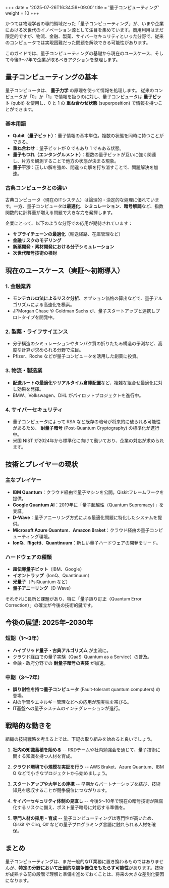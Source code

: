 +++
date = '2025-07-26T16:34:59+09:00'
title = '量子コンピューティング'
weight = 10
+++

かつては物理学者の専門領域だった「量子コンピューティング」が、いまや企業における次世代のイノベーション源として注目を集めています。商用利用はまだ限定的ですが、物流、金融、製薬、サイバーセキュリティといった分野で、従来のコンピュータでは実現困難だった問題を解決できる可能性があります。

このガイドでは、量子コンピューティングの基礎から現在のユースケース、そして今後3〜7年で企業が取るべきアクションを整理します。

## 量子コンピューティングの基本

量子コンピュータは、 **量子力学** の原理を使って情報を処理します。
従来のコンピュータが「0」か「1」で情報を扱うのに対し、量子コンピュータは **量子ビット** (qubit) を使用し、0 と 1 の
**重ね合わせ状態** (superposition) で情報を持つことができます。

### 基本用語

- **Qubit（量子ビット）**：量子情報の基本単位。複数の状態を同時に持つことができる。
- **重ね合わせ**：量子ビットが 0 でもあり 1 でもある状態。
- **量子もつれ（エンタングルメント）**：複数の量子ビットが互いに強く関連し、片方を観測することで他方の状態が決まる現象。
- **量子干渉**：正しい解を強め、間違った解を打ち消すことで、問題解決を加速。

### 古典コンピュータとの違い

古典コンピュータ（現在のITシステム）は論理的・決定的な処理に優れています。一方、量子コンピュータは**最適化**、**シミュレーション**、**暗号解読**など、指数関数的に計算量が増える問題で大きな力を発揮します。

企業にとって、以下のような分野での応用が期待されています：

- **サプライチェーンの最適化**（輸送経路、在庫管理など）
- **金融リスクのモデリング**
- **新薬開発・素材開発における分子シミュレーション**
- **次世代暗号技術の検討**

## 現在のユースケース（実証〜初期導入）

### 1. 金融業界

- **モンテカルロ法によるリスク分析**、オプション価格の算出などで、量子アルゴリズムによる高速化を模索。
- JPMorgan Chase や Goldman Sachs が、量子スタートアップと連携しプロトタイプを開発中。

### 2. 製薬・ライフサイエンス

- 分子構造のシミュレーションやタンパク質の折りたたみ構造の予測など、高度な計算が求められる分野で注目。
- Pfizer、Roche などが量子コンピュータを活用した創薬に投資。

### 3. 物流・製造業

- **配送ルートの最適化**や**リアルタイム倉庫配置**など、複雑な組合せ最適化に対し効果を発揮。
- BMW、Volkswagen、DHL がパイロットプロジェクトを進行中。

### 4. サイバーセキュリティ

- 量子コンピュータによって RSA など既存の暗号が将来的に破られる可能性があるため、 **耐量子暗号** (Post-Quantum
  Cryptography) の標準化が進行中。
- 米国 NIST が2024年から標準化に向けて動いており、企業の対応が求められます。

## 技術とプレイヤーの現状

### 主なプレイヤー

- **IBM Quantum**：クラウド経由で量子マシンを公開。Qiskitフレームワークを提供。
- **Google Quantum AI**：2019年に「量子超越性（Quantum Supremacy）」を実証。
- **D-Wave**：量子アニーリング方式による最適化問題に特化したシステムを提供。
- **Microsoft Azure Quantum**、**Amazon Braket**：クラウド経由の量子コンピューティング環境。
- **IonQ**、**Rigetti**、**Quantinuum**：新しい量子ハードウェアの開発をリード。

### ハードウェアの種類

- **超伝導量子ビット**（IBM、Google）
- **イオントラップ**（IonQ、Quantinuum）
- **光量子**（PsiQuantum など）
- **量子アニーリング**（D-Wave）

それぞれに長所と課題があり、特に「量子誤り訂正（Quantum Error Correction）」の確立が今後の技術的鍵です。

## 今後の展望: 2025年–2030年

### 短期（1〜3年）

- **ハイブリッド量子・古典アルゴリズム** が主流に。
- クラウド経由での量子実験（QaaS: Quantum as a Service）の普及。
- 金融・政府分野での **耐量子暗号の実装** が加速。

### 中期（3〜7年）

- **誤り耐性を持つ量子コンピュータ** (Fault-tolerant quantum computers) の登場。
- AIの学習やエネルギー管理などへの応用が現実味を帯びる。
- IT基盤への量子システムのインテグレーションが進行。

## 戦略的な動きを

組織の技術戦略を考える上では、下記の取り組みを始めると良いでしょう。

1. **社内の知識蓄積を始める** -- R\&Dチームや社内勉強会を通じて、量子技術に関する知識を持つ人材を育成。

2. **クラウド環境で小規模な実証を行う** -- AWS Braket、Azure Quantum、IBM Q などで小さなプロジェクトから始めましょう。

3. **スタートアップや大学との連携** -- 早期からパートナーシップを結び、技術知見を吸収することが競争優位につながります。

4. **サイバーセキュリティ体制の見直し** --
   今後5〜10年で現在の暗号技術が陳腐化するリスクに備え、ポスト量子暗号に対応する準備を。

5. **専門人材の採用・育成** -- 量子コンピューティングは専門性が高いため、 Qiskit や Cirq, Q#
   などの量子プログラミング言語に触れられる人材を確保。

## まとめ

量子コンピューティングは、まだ一般的なIT業務に置き換わるものではありませんが、**特定の分野において圧倒的な競争優位をもたらす可能性**があります。技術が成熟する前の段階で理解と準備を進めておくことは、将来の大きな差別化要因になります。
